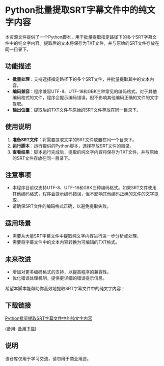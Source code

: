 # Python批量提取SRT字幕文件中的纯文字内容

本资源文件提供了一个Python脚本，用于批量提取指定路径下的多个SRT字幕文件中的纯文字内容。提取后的文本将保存为TXT文件，并与原始的SRT文件存放在同一目录下。

## 功能描述

- **批量处理**：支持选择指定路径下的多个SRT文件，并批量提取其中的文本内容。
- **编码兼容**：程序兼容UTF-8、UTF-16和GBK三种常见的编码格式。对于其他编码格式的文件，程序会提示编码错误，但不影响其他编码正确的文件的文字提取。
- **输出位置**：提取后的TXT文件与原始的SRT文件存放在同一目录下。

## 使用说明

1. **准备SRT文件**：将需要提取文字的SRT文件放置在同一个目录下。
2. **运行脚本**：运行提供的Python脚本，选择存放SRT文件的目录。
3. **查看结果**：脚本运行完成后，提取的纯文字内容将保存为TXT文件，并与原始的SRT文件存放在同一目录下。

## 注意事项

- 本程序目前仅支持UTF-8、UTF-16和GBK三种编码格式。如果SRT文件使用其他编码格式，程序会提示编码错误，但不影响其他编码正确的文件的文字提取。
- 请确保SRT文件的编码格式正确，以避免提取失败。

## 适用场景

- 需要从大量SRT字幕文件中提取纯文字内容进行进一步分析或处理。
- 需要将字幕文件中的文本内容转换为可编辑的TXT格式。

## 未来改进

- 增加对更多编码格式的支持，以提高程序的兼容性。
- 优化错误处理机制，提供更详细的错误提示信息。

希望本脚本能帮助你高效地提取SRT字幕文件中的纯文字内容！

## 下载链接
[Python批量提取SRT字幕文件中的纯文字内容](https://pan.quark.cn/s/4977b2ae8b41) 

(备用: [备用下载](https://pan.baidu.com/s/1qBRzAw0pb1KvaKNBe-_wvA?pwd=1234))

## 说明

该仓库仅用于学习交流，请勿用于商业用途。

